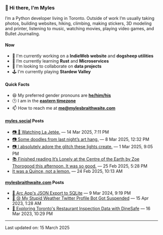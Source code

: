 ### 👋 Hi there, I'm Myles

I’m a Python developer living in Toronto. Outside of work I’m usually taking photos, building websites, hiking, climbing, making stickers, 3D modeling and printer, listening to music, watching movies, playing video games, and Bullet Journaling.

#### Now

-   🔭 I'm currently working on a **IndieWeb website** and **dogsheep utilities**
-   🌱 I’m currently learning **Rust** and **Microservices**
-   👯 I'm looking to collaborate on **data projects**
-   🕹️ I'm currently playing **Stardew Valley**

#### Quick Facts

-   😆 My preferred gender pronouns are **[he/him/his](https://www.mypronouns.org/he-him)**
-   🕒 I am in the **[eastern timezone](https://time.is/Toronto)**
-   📫 How to reach me at **[me@mylesbraithwaite.com](mailto:me@mylesbraithwaite.com)**

<!--
-   🤔 I’m looking for help with ...
-   💬 Ask me about ...
-   ⚡ Fun fact: ...
-->

#### [myles.social](https://myles.social/) Posts
<!-- START: MICROBLOG_POSTS -->
-   [📷 🎥 Watching La Jetée.](https://myles.social/2025/03/14/watching-la-jete.html) — 14 Mar 2025, 7:11 PM
-   [📷 Some doodles from last night’s art hang.](https://myles.social/2025/03/08/some-doodles-from-last-nights.html) — 8 Mar 2025, 12:32 PM
-   [📷 I absolutely adore the glitch these lights create.](https://myles.social/2025/03/01/i-absolutely-adore-the-glitch.html) — 1 Mar 2025, 9:05 PM
-   [📚 Finished reading It’s Lonely at the Centre of the Earth by Zoe Thorogood this afternoon. It was so good.](https://myles.social/2025/02/25/finished-reading-its-lonely-at.html) — 25 Feb 2025, 5:28 PM
-   [It was a Quince, not a lemon.](https://myles.social/2025/02/24/it-was-a-quince-not.html) — 24 Feb 2025, 10:13 AM
<!-- END: MICROBLOG_POSTS -->

#### [mylesbraithwaite.com](https://mylesbraithwaite.com/) Posts
<!-- START: BLOG_POSTS -->
-   [📝 Arc App's JSON Export to SQLite](https://mylesbraithwaite.com/arc-apps-json-export-to-sqlite) — 9 Mar 2024, 9:19 PM
-   [📝 😢 My Stupid Weather Twitter Profile Bot Got Suspended](https://mylesbraithwaite.com/my-stupid-weather-twitter-profile-bot-got-suspended) — 15 Apr 2023, 1:28 AM
-   [📝 Exploring Toronto's Restaurant Inspection Data with DineSafe](https://mylesbraithwaite.com/exploring-torontos-restaurant-inspection-data-with-dinesafe) — 16 Mar 2023, 10:29 PM
<!-- END: BLOG_POSTS -->

---

<!-- START: LAST_UPDATED_AT -->
Last updated on: 15 March 2025
<!-- END: LAST_UPDATED_AT -->
